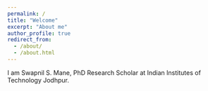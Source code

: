 ```yaml
---
permalink: /
title: "Welcome"
excerpt: "About me"
author_profile: true
redirect_from: 
  - /about/
  - /about.html
---
```

I am Swapnil S. Mane, PhD Research Scholar at Indian Institutes of Technology Jodhpur.
